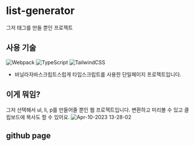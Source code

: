 # list-generator
그저 태그를 만들 뿐인 프로젝트

## 사용 기술
![Webpack](https://img.shields.io/badge/webpack-%238DD6F9.svg?style=for-the-badge&logo=webpack&logoColor=black)
![TypeScript](https://img.shields.io/badge/typescript-%23007ACC.svg?style=for-the-badge&logo=typescript&logoColor=white)
![TailwindCSS](https://img.shields.io/badge/tailwindcss-%2338B2AC.svg?style=for-the-badge&logo=tailwind-css&logoColor=white)

* 바닐라자바스크립트스럽게 타입스크립트를 사용한 단일페이지 프로젝트입니다. 

## 이게 뭐임?
그저 선택해서 ul, li, p를 만들어줄 뿐인 웹 프로젝트입니다. 변환하고 미리볼 수 있고 클립보드에 복사도 할 수 있어요.
![Apr-10-2023 13-28-02](https://user-images.githubusercontent.com/114050439/230826043-24ed481b-ff7c-4950-8071-a113363edc74.gif)

## github page
